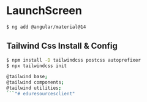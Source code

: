 # LaunchScreen

```bash
$ ng add @angular/material@14

```
## Tailwind Css Install & Config
```bash
$ npm install -D tailwindcss postcss autoprefixer
$ npx tailwindcss init

@tailwind base;
@tailwind components;
@tailwind utilities;
```"# eduresourcesclient" 
